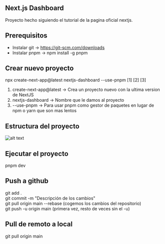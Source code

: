 ## Next.js Dashboard

Proyecto hecho siguiendo el tutorial de la pagina oficial nextjs.

## Prerequisitos
- Instalar git -> https://git-scm.com/downloads
- Instalar pnpm -> npm install -g pnpm

## Crear nuevo proyecto
npx create-next-app@latest nextjs-dashboard --use-pnpm
    [1]                    [2]              [3]      

1. create-next-app@latest -> Crea un proyecto nuevo con la ultima version de NextJS
2. nextjs-dashboard -> Nombre que le damos al proyecto
3. --use-pnpm -> Para usar pnpm como gestor de paquetes en lugar de npm o yarn que son mas lentos

## Estructura del proyecto
![alt text](learn-folder-structure.avif)

## Ejecutar el proyecto
pnpm dev

## Push a github
git add .  
git commit -m "Descripción de los cambios"  
git pull origin main --rebase (cogemos los cambios del repositorio)  
git push -u origin main (primera vez, resto de veces sin el -u)  

## Pull de remoto a local
git pull origin main
